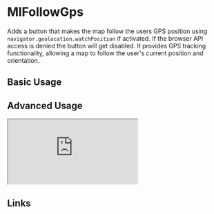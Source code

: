 # MlFollowGps

Adds a button that makes the map follow the users GPS position using `navigator.geolocation.watchPosition` if activated. If the browser API access is denied the button will get disabled.
It provides GPS tracking functionality, allowing a map to follow the user's current position and orientation.

## Basic Usage


## Advanced Usage


<iframe
  id="iframe--core-maplibremap--style-change-config"
  title="Style Change Config"
  src="https://mapcomponents.github.io/react-map-components-maplibre/iframe.html?args=&id=mapcomponents-mlfollowgps--catalogue-demo&viewMode=story"
  allowfullscreen=""
  loading="lazy"
  style={{ width: "100%", height: "500px", border: "0px none" }}
></iframe>

## Links